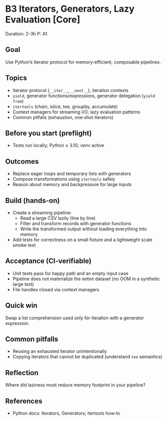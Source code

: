 # B3 Iterators, Generators, Lazy Evaluation [Core]

Duration: 2–3h
P: A1

## Goal
Use Python’s iterator protocol for memory‑efficient, composable pipelines.

## Topics
- Iterator protocol (`__iter__`, `__next__`), iteration contexts
- `yield`, generator functions/expressions, generator delegation (`yield from`)
- `itertools` (chain, islice, tee, groupby, accumulate)
- Context managers for streaming I/O; lazy evaluation patterns
- Common pitfalls (exhaustion, one‑shot iterators)

## Before you start (preflight)
- Tests run locally; Python ≥ 3.10; venv active

## Outcomes
- Replace eager loops and temporary lists with generators
- Compose transformations using `itertools` safely
- Reason about memory and backpressure for large inputs

## Build (hands-on)
- Create a streaming pipeline:
  - Read a large CSV lazily (line by line)
  - Filter and transform records with generator functions
  - Write the transformed output without loading everything into memory
- Add tests for correctness on a small fixture and a lightweight scale smoke test

## Acceptance (CI-verifiable)
- Unit tests pass for happy path and an empty input case
- Pipeline does not materialize the entire dataset (no OOM in a synthetic large test)
- File handles closed via context managers

## Quick win
Swap a list comprehension used only for iteration with a generator expression.

## Common pitfalls
- Reusing an exhausted iterator unintentionally
- Copying iterators that cannot be duplicated (understand `tee` semantics)

## Reflection
Where did laziness most reduce memory footprint in your pipeline?

## References
- Python docs: Iterators, Generators; itertools how‑to
